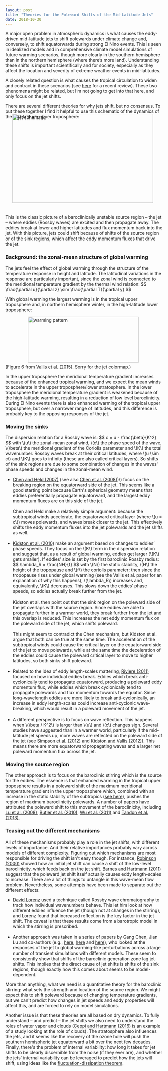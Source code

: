 ```yaml
---
layout: post
title: "Theories for the Poleward Shifts of the Mid-Latitude Jets"
date: 2018-10-30
---
```


<p>A major open problem in atmospheric dynamics is what causes the eddy-driven mid-latitude jets to shift polewards under climate change and, conversely, to shift equatorwards during strong El Nino events. This is seen in idealized models and in comprehensive climate model simulations of future warming scenarios, though more clearly in the southern hemisphere than in the northern hemisphere (where there’s more land). Understanding these shifts is important scientifically and for society, especially as they affect the location and severity of extreme weather events in mid-latitudes.</p>

<p>A closely related question is what causes the tropical circulation to widen and contract in these scenarios (see <a href="https://www.nature.com/articles/s41558-018-0246-2.pdf">here</a> for a recent review). These two phenomena might be related, but I’m not going to get into that here, and only focus on the jet shifts.</p>

<p>There are several different theories for why jets shift, but no consensus. To put these together I find it helpful to use this schematic of the dynamics of the mid-latitude upper troposphere:

<img src="http://nicklutsko.github.io/notes/images/jet_schematic.png" alt="jet schematic" style="position:absolute; left:250px; width:450px;height:283px;" class="center">
<br /><br /><br /><br /><br /><br /><br /><br /><br /><br /><br /><br /><br /><br /><br /><br /><br /><br />

This is the classic picture of a baroclinically unstable source region – the jet – where eddies (Rossby waves) are excited and then propagate away. The eddies break at lower and higher latitudes and flux momentum back into the jet. With this picture, jets could shift because of shifts of the source region or of the sink regions, which affect the eddy momentum fluxes that drive the jet.</p>

<h3>Background: the zonal-mean structure of global warming</h3>

<p>The jets feel the effect of global warming through the structure of the temperature response in height and latitude. The latitudinal variations in the response are particularly important, since the zonal wind is connected to the meridional temperature gradient by the thermal wind relation:
$$
\frac{\partial u}{\partial z} \sim \frac{\partial T}{\partial y}
$$
<p>With global warming the largest warming is in the tropical upper troposphere and, in northern hemisphere winter, in the high-latitude lower troposphere:</p>

<img src="http://nicklutsko.github.io/notes/images/warming_pattern.png" alt="warming pattern" style="position:absolute; left:300px; width:354px;height:145px;" class="center">
<br /><br /><br /><br /><br /><br /><br /><br />

<p>(Figure 6 from <a href="https://ore.exeter.ac.uk/repository/bitstream/handle/10871/19116/globwarm.pdf?sequence=1&isAllowed=y">Vallis et al. (2015)</a>. Sorry for the jet colormap.)</p>

<p>In the upper troposphere the meridional temperature gradient increases because of the enhanced tropical warming, and we expect the mean winds to accelerate in the upper troposphere/lower stratosphere. In the lower troposphere the meridional temperature gradient is weakened because of the high-latitude warming, resulting in a reduction of low level baroclinicity. During El Nino events there is also enhanced warming of the tropical upper troposphere, but over a narrower range of latitudes, and this difference is probably key to the opposing responses of the jet.</p>


<h3>Moving the sinks</h3>

<p>The dispersion relation for a Rossby wave is:
$$
c =  u - \frac{\beta}{K^2}
$$
with \(u\) the zonal-mean zonal wind, \(c\) the phase speed of the wave, \(\beta\) the meridional gradient of the Coriolis parameter and \(K\) the total wavenumber. Rossby waves break at their critical latitudes, where \(u \sim c\) and \(K\) goes to infinity (these are also called critical layers). So shifts of the sink regions are due to some combination of changes in the waves' phase speeds and changes in the zonal-mean wind.</p>

<ul>
<li><a href="https://agupubs.onlinelibrary.wiley.com/doi/full/10.1029/2007GL031200">Chen and Held (2007)</a> (see also <a href="https://journals.ametsoc.org/doi/full/10.1175/2008JCLI2306.1">Chen et al. (2008)</a>)\) focus on the breaking region on the equatorward side of the jet. This seems like a good starting point because Earth's spherical geometry means that eddies preferentially propagate equatorward, and the largest eddy momentum fluxes are on this side of the jet.
<br /><br />
Chen and Held make a relatively simple argument: because the subtropical winds accelerate, the equatorward critical layer (where \(u = c\)) moves polewards, and waves break closer to the jet. This effectively shifts the eddy momentum fluxes into the jet polewards and the jet shifts as well. </li>
<br />
<li><a href="https://journals.ametsoc.org/doi/pdf/10.1175/2010JCLI3738">Kidston et al. (2010)</a> make an argument based on changes to eddies’ phase speeds. They focus on the \(K\) term in the dispersion relation and suggest that, as a result of global warming, eddies get larger (\(K\) gets smaller). If eddies’ size is set by the first baroclinic Rossby radius:
$$
\lambda_R = \frac{NH}{f}
$$
with \(N\) the static stability, \(H\) the height of the tropopause and \(f\) the coriolis parameter; then since the tropopause rises under global warming (see the Vallis et al. paper for an explanation of why this happens), \(\lambda_R\) increases and, equivalently, \(K\) decreases. This slows down the eddies’ phase speeds, so eddies actually break further from the jet.
<br /><br />
Kidston et al. then point out that the sink region on the poleward side of the jet overlaps with the source region. Since eddies are able to propagate further in a warmer world, they break further from the jet and this overlap is reduced. This increases the net eddy momentum flux on the poleward side of the jet, which shifts poleward.
<br /><br />
This might seem to contradict the Chen mechanism, but Kidston et al. argue that both can be true at the same time. The acceleration of the subtropical winds could cause the critical layer on the equatorward side of the jet to move polewards, while at the same time the deceleration of the eddies could cause the poleward critical layer to move to higher latitudes, so both sinks shift poleward.</li>
<br />
<li>Related to the idea of eddy length-scales mattering, <a href="https://journals.ametsoc.org/doi/10.1175/2011JAS3641.1">Riviere (2011)</a> focused on how individual eddies break. Eddies which break anti-cyclonically tend to propagate equatorward, producing a poleward eddy momentum flux, while eddies which break cyclonically tend to propagate polewards and flux momentum towards the equator. Since long-wavelength eddies are more likely to break anti-cyclonically, an increase in eddy length-scales could increase anti-cyclonic wave-breaking, which would result in a poleward movement of the jet.</li>
<br />
<li>A different perspective is to focus on wave reflection. This happens when \(\beta / K^2\) is larger than \(u\) and \(c\) changes sign. Several studies have suggested than in a warmer world, particularly if the mid-latitude jet speeds up, more waves are reflected on the poleward side of the jet (see <a href="https://journals.ametsoc.org/doi/10.1175/JAS-D-11-0188.1">Simpson et al. (2012)</a> and <a href="https://journals.ametsoc.org/doi/abs/10.1175/JAS-D-11-0300.1">Kidston and Vallis (2012)</a>). This means there are more equatorward propagating waves and a larger net poleward momentum flux across the jet.</li>
</ul>

<h3>Moving the source region</h3>

<p>The other approach is to focus on the baroclinic stirring which is the source for the eddies. The essence is that enhanced warming in the tropical upper troposphere results in a poleward shift of the maximum meridional temperature gradient in the upper troposphere which, combined with an increase in the static stability of the subtropics (<a href="https://agupubs.onlinelibrary.wiley.com/doi/full/10.1029/2007GL031115">see here</a>), pushes the region of maximum baroclinicity polewards. A number of papers have attributed the poleward shift to this movement of the baroclinicity, including <a href="https://journals.ametsoc.org/doi/10.1175/2011JAS3641.1">Lu et al. (2008)</a>,  <a href="https://journals.ametsoc.org/doi/10.1175/2011JAS3641.1">Butler et al. (2010)</a>,  <a href="https://link.springer.com/article/10.1007/s00382-010-0776-4">Wu et al. (2011)</a> and <a href="https://journals.ametsoc.org/doi/full/10.1175/JCLI-D-12-00598.1">Tandon et al. (2013)</a>. 

<h3>Teasing out the different mechanisms</h3>

<p>All of these mechanisms probably play a role in the jet shifts, with different levels of importance. And their relative importances probably vary across models of different complexity. Figuring out which mechanisms are most responsible for driving the shift isn't easy though. For instance, <a href="https://journals.ametsoc.org/doi/abs/10.1175/1520-0469%282000%29057%3C0415%3AABMFTE%3E2.0.CO%3B2">Robinson (2000)</a> showed how an initial jet shift can cause a shift of the low-level baroclinicity, which feeds back on the jet shift. <a href="https://journals.ametsoc.org/doi/abs/10.1175/1520-0469%282000%29057%3C0415%3AABMFTE%3E2.0.CO%3B2">Barnes and Hartmann (2011)</a> suggest that the poleward jet shift itself actually causes eddy length-scales to increase. There are a lot of things to untangle in this wave-mean flow problem. Nevertheless, some attempts have been made to separate out the different effects:</p>

<ul>
<li><a href="https://journals.ametsoc.org/doi/10.1175/JAS-D-13-0200.1">David Lorenz</a> used a technique called Rossby wave chromatography to track how individual wavenumbers behave. This let him look at how different eddies influence the jet (though not at changes in the stirring), and Lorenz found that increased reflection is the key factor in the jet shift. The caveat is that these results come from a barotropic model in which the stirring is prescribed.</li>
<br />
<li>Another approach was taken in a series of papers by Gang Chen, Jian Lu and co-authors (e.g., <a href="https://journals.ametsoc.org/doi/abs/10.1175/JAS-D-12-0298.1">here</a>, <a href="https://link.springer.com/article/10.1007%2Fs00382-016-3092-9">here</a> and <a href="https://journals.ametsoc.org/doi/10.1175/JAS-D-16-0047.1">here</a>), who looked at the responses of the jet to global warming-like perturbations across a large number of transient simulations with different models. These seem to consistently show that shifts of the baroclinic generation zone lag jet-shifts. This implies that the direct cause of jet shifts is shifts of the sink regions, though exactly how this comes about seems to be model-dependent.</li>
</ul>

<p>More than anything, what we need is a quantitative theory for the baroclinic stirring: what sets the strength and location of the source region. We might expect this to shift poleward because of changing temperature gradients, but we can't predict how changes in jet speeds and eddy properties will affect this, and are forced to rely on model simulations.</p> 

<p>Another issue is that these theories are all based on dry dynamics. To fully understand – and predict – the jet shifts we also need to understand the roles of water vapor and clouds (<a href="https://journals.ametsoc.org/doi/pdf/10.1175/JCLI-D-15-0394.1">Ceppi and Hartmann (2016)</a> is an example of a study looking at the role of clouds). The stratosphere also influences the jets, and it seems like the recovery of the ozone hole will push the southern hemispheric jet equatorward a bit over the next few decades. Finally, there's the problem of internal variability: how long it takes for jet shifts to be clearly discernible from the noise (if they ever are), and whether the jets' internal variability can be leveraged to predict how the jets will shift, using ideas like the <a href="https://journals.ametsoc.org/doi/10.1175/JAS-D-14-0356.1">fluctuation-dissipation theorem</a>.</p> 










